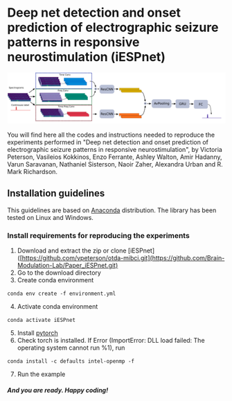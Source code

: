 # Deep net detection and onset prediction of electrographic seizure patterns in responsive neurostimulation (iESPnet)
<p align="center">
<img src="Figures/iespnet.png" width="600">
</p>
You will find here all the codes and instructions needed to reproduce the experiments performed in "Deep net detection and onset prediction of electrographic seizure patterns in responsive neurostimulation", by Victoria Peterson, Vasileios Kokkinos, Enzo Ferrante, Ashley Walton, Amir Hadanny, Varun Saravanan, Nathaniel Sisterson, Naoir Zaher, Alexandra Urban and R. Mark Richardson.

## Installation guidelines
This guidelines are based on [Anaconda](https://www.anaconda.com/distribution/) distribution.
The library has been tested on Linux and Windows.

### Install requirements for reproducing the experiments
1. Download and extract the zip or clone [iESPnet]([https://github.com/vpeterson/otda-mibci.git](https://github.com/Brain-Modulation-Lab/Paper_iESPnet.git)
2. Go to the download directory
3. Create conda environment
```
conda env create -f environment.yml
```
4. Activate conda environment
```
conda activate iESPnet
```
5. Install [pytorch](https://pytorch.org/get-started/locally/) 
6. Check torch is installed. If Error (ImportError: DLL load failed: The operating system cannot run %1), run 
```
conda install -c defaults intel-openmp -f
```
7. Run the example

##### And you are ready. Happy coding!
